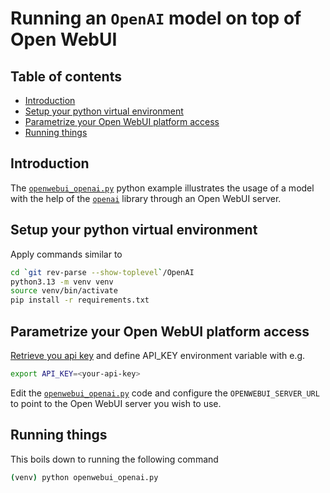 # Running an `OpenAI` model on top of Open WebUI<!-- omit from toc -->

## Table of contents<!-- omit from toc -->

- [Introduction](#introduction)
- [Setup your python virtual environment](#setup-your-python-virtual-environment)
- [Parametrize your Open WebUI platform access](#parametrize-your-open-webui-platform-access)
- [Running things](#running-things)

## Introduction

The [`openwebui_openai.py`](./openwebui_openai.py) python example illustrates the usage of a model with the help of the [`openai`](https://github.com/openai/openai-python) library through an Open WebUI server.

## Setup your python virtual environment

Apply commands similar to

```bash
cd `git rev-parse --show-toplevel`/OpenAI
python3.13 -m venv venv
source venv/bin/activate
pip install -r requirements.txt
```

## Parametrize your Open WebUI platform access

[Retrieve you api key](../Readme.md#define-the-api_key) and define API_KEY environment variable with e.g.

```bash
export API_KEY=<your-api-key>
```

Edit the [`openwebui_openai.py`](./openwebui_openai.py) code and configure the `OPENWEBUI_SERVER_URL` to point to the Open WebUI server you wish to use.

## Running things

This boils down to running the following command

```bash
(venv) python openwebui_openai.py
```
